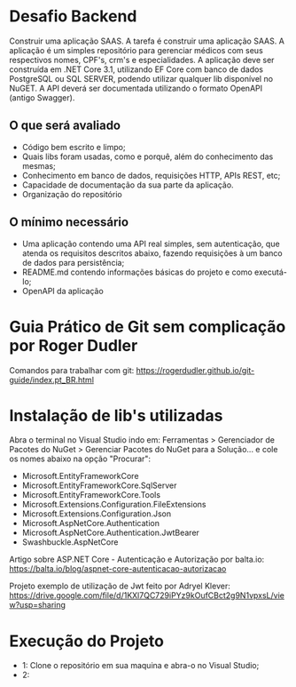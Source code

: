 # Desafio Backend
Construir uma aplicação SAAS. A tarefa é construir uma aplicação SAAS. A aplicação é um simples repositório para gerenciar médicos com seus respectivos nomes, CPF's, crm's e especialidades. A aplicação deve ser construída em .NET Core 3.1, utilizando EF Core com banco de dados PostgreSQL ou SQL SERVER, podendo utilizar qualquer lib disponível no NuGET. A API deverá ser documentada utilizando o formato OpenAPI (antigo Swagger).

<h2>O que será avaliado</h2>

- Código bem escrito e limpo;
- Quais libs foram usadas, como e porquê, além do conhecimento das mesmas;
- Conhecimento em banco de dados, requisições HTTP, APIs REST, etc;
- Capacidade de documentação da sua parte da aplicação.
- Organização do repositório

<h2>O mínimo necessário</h2>

- Uma aplicação contendo uma API real simples, sem autenticação, que atenda os requisitos descritos abaixo, fazendo requisições à um banco de dados para persistência;
- README.md contendo informações básicas do projeto e como executá-lo;
- OpenAPI da aplicação

# Guia Prático de Git sem complicação por Roger Dudler
Comandos para trabalhar com git:
https://rogerdudler.github.io/git-guide/index.pt_BR.html

# Instalação de lib's utilizadas
Abra o terminal no Visual Studio indo em: Ferramentas > Gerenciador de Pacotes do NuGet > Gerenciar Pacotes do NuGet para a Solução... e cole os nomes abaixo na opção "Procurar":
- Microsoft.EntityFrameworkCore
- Microsoft.EntityFrameworkCore.SqlServer
- Microsoft.EntityFrameworkCore.Tools
- Microsoft.Extensions.Configuration.FileExtensions
- Microsoft.Extensions.Configuration.Json
- Microsoft.AspNetCore.Authentication
- Microsoft.AspNetCore.Authentication.JwtBearer
- Swashbuckle.AspNetCore

Artigo sobre ASP.NET Core - Autenticação e Autorização por balta.io:
https://balta.io/blog/aspnet-core-autenticacao-autorizacao

Projeto exemplo de utilização de Jwt feito por Adryel Klever: https://drive.google.com/file/d/1KXl7QC729iPYz9kOufCBct2g9N1vpxsL/view?usp=sharing

# Execução do Projeto
- 1: Clone o repositório em sua maquina e abra-o no Visual Studio;
- 2: 
